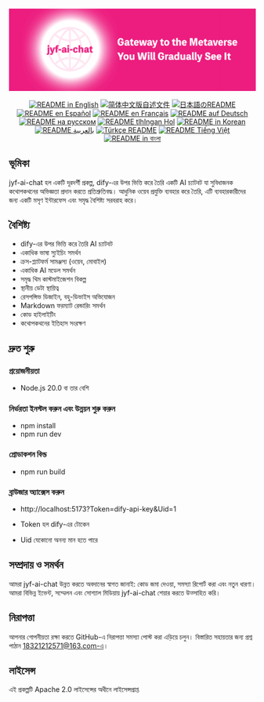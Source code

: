 ![cover-v5-optimized](./src/assets/imgs/jyf-ai-chat.png)

<div align="center">
  <a href="./README.md"><img alt="README in English" src="https://img.shields.io/badge/English-d9d9d9"></a>
  <a href="./readmes/README_CN.md"><img alt="简体中文版自述文件" src="https://img.shields.io/badge/简体中文-d9d9d9"></a>
  <a href="./readmes/README_JA.md"><img alt="日本語のREADME" src="https://img.shields.io/badge/日本語-d9d9d9"></a>
  <a href="./readmes/README_ES.md"><img alt="README en Español" src="https://img.shields.io/badge/Español-d9d9d9"></a>
  <a href="./readmes/README_FR.md"><img alt="README en Français" src="https://img.shields.io/badge/Français-d9d9d9"></a>
  <a href="./readmes/README_DE.md"><img alt="README auf Deutsch" src="https://img.shields.io/badge/Deutsch-d9d9d9"></a>
  <a href="./readmes/README_RU.md"><img alt="README на русском" src="https://img.shields.io/badge/Русский-d9d9d9"></a>
  <a href="./readmes/README_KL.md"><img alt="README tlhIngan Hol" src="https://img.shields.io/badge/Klingon-d9d9d9"></a>
  <a href="./readmes/README_KR.md"><img alt="README in Korean" src="https://img.shields.io/badge/한국어-d9d9d9"></a>
  <a href="./readmes/README_AR.md"><img alt="README بالعربية" src="https://img.shields.io/badge/العربية-d9d9d9"></a>
  <a href="./readmes/README_TR.md"><img alt="Türkçe README" src="https://img.shields.io/badge/Türkçe-d9d9d9"></a>
  <a href="./readmes/README_VI.md"><img alt="README Tiếng Việt" src="https://img.shields.io/badge/Ti%E1%BA%BFng%20Vi%E1%BB%87t-d9d9d9"></a>
  <a href="./readmes/README_BN.md"><img alt="README in বাংলা" src="https://img.shields.io/badge/বাংলা-d9d9d9"></a>
</div>

## ভূমিকা
jyf-ai-chat হল একটি দূরদর্শী প্রকল্প, dify-এর উপর ভিত্তি করে তৈরি একটি AI চ্যাটবট যা সুবিধাজনক কথোপকথনের অভিজ্ঞতা প্রদান করতে প্রতিশ্রুতিবদ্ধ। আধুনিক ওয়েব প্রযুক্তি ব্যবহার করে তৈরি, এটি ব্যবহারকারীদের জন্য একটি মসৃণ ইন্টারফেস এবং সমৃদ্ধ বৈশিষ্ট্য সরবরাহ করে।

## বৈশিষ্ট্য
- dify-এর উপর ভিত্তি করে তৈরি AI চ্যাটবট
- একাধিক ভাষা স্যুইচিং সমর্থন
- ক্রস-প্ল্যাটফর্ম সামঞ্জস্য (ওয়েব, মোবাইল)
- একাধিক AI মডেল সমর্থন
- সমৃদ্ধ থিম কাস্টমাইজেশন বিকল্প
- স্থানীয় ডেটা স্থায়িত্ব
- রেসপন্সিভ ডিজাইন, বহু-ডিভাইস অভিযোজন
- Markdown ফরম্যাট রেন্ডারিং সমর্থন
- কোড হাইলাইটিং
- কথোপকথনের ইতিহাস সংরক্ষণ

## দ্রুত শুরু

### প্রয়োজনীয়তা
- Node.js 20.0 বা তার বেশি

### নির্ভরতা ইনস্টল করুন এবং উন্নয়ন শুরু করুন
- npm install
- npm run dev

### প্রোডাকশন বিল্ড
- npm run build

### ব্রাউজার অ্যাক্সেস করুন
- http://localhost:5173?Token=dify-api-key&Uid=1

- Token হল dify-এর টোকেন
- Uid যেকোনো অনন্য মান হতে পারে

## সম্প্রদায় ও সমর্থন
আমরা jyf-ai-chat উন্নত করতে অবদানের স্বাগত জানাই: কোড জমা দেওয়া, সমস্যা রিপোর্ট করা এবং নতুন ধারণা। আমরা বিভিন্ন ইভেন্ট, সম্মেলন এবং সোশ্যাল মিডিয়ায় jyf-ai-chat শেয়ার করতে উত্সাহিত করি।

## নিরাপত্তা
আপনার গোপনীয়তা রক্ষা করতে GitHub-এ নিরাপত্তা সমস্যা পোস্ট করা এড়িয়ে চলুন। বিস্তারিত সহায়তার জন্য প্রশ্ন পাঠান 18321212571@163.com-এ।

## লাইসেন্স
এই প্রকল্পটি Apache 2.0 লাইসেন্সের অধীনে লাইসেন্সপ্রাপ্ত